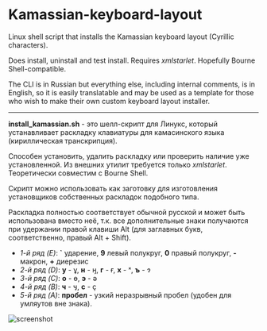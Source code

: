 # Kamassian-keyboard-layout

Linux shell script that installs the Kamassian keyboard layout (Cyrillic characters).

Does install, uninstall and test install. Requires *xmlstarlet*. Hopefully Bourne Shell-compatible.

The CLI is in Russian but everything else, including internal comments, is in English, so it is easily translatable and may be used as a template for those who wish to make their own custom keyboard layout installer.

---

**install_kamassian.sh** - это шелл-скрипт для Линукс, который устанавливает раскладку клавиатуры для камасинского языка (кириллическая транскрипция).

Способен установить, удалить раскладку или проверить наличие уже установленной. Из внешних утилит требуется только *xmlstarlet*. Теоретически совместим с Bourne Shell.

Скрипт можно использовать как заготовку для изготовления установщиков собственных раскладок подобного типа.

Раскладка полностью соответствует обычной русской и может быть использована вместо неё, т.к. все дополнительные знаки получаются при удержании правой клавиши Alt (для заглавных букв, соответственно, правый Alt + Shift).

* *1-й ряд (E)*: **`** ударение, **9** левый полукруг, **0** правый полукруг, **-** макрон, **+** диерезис
* *2-й ряд (D)*: **у** - ұ, **н** - ӈ, **г** - ғ, **х** - ˣ, **ъ** - ɂ
* *3-й ряд (C)*: **о** - ө, **э** - ә
* *4-й ряд (B)*: **ч** - ӌ, **c** - ҫ
* *5-й ряд (A)*: **пробел** - узкий неразрывный пробел (удобен для умляутов вне знака).

![screenshot](https://github.com/Efenstor/Kamassian-keyboard-layout/assets/11175574/3299a801-8e46-43b8-8e9b-8df1425298f6)
